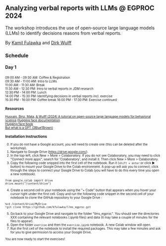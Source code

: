 ## Analyzing verbal reports with LLMs @ EGPROC 2024

The workshop introduces the use of open-source large language models (LLMs) to identify decisions reasons from verbal reports. 

By [Kamil Fulawka](https://www.mpib-berlin.mpg.de/person/114650/2549) and [Dirk Wulff](https://www.mpib-berlin.mpg.de/person/93374/2549)

### Schedule

#### Day 1
<font style="font-size:10">09:00 AM - 09:30 AM: Coffee & Registration<br>
09:30 AM - 11:00 AM: Intro to LLMs<br>
11:00 AM - 11:30 AM: Break<br>
11:30 AM - 12:30 PM: Intro to verbal reports in JDM research<br>
12:30 PM - 14:00 PM: Lunch<br>
14:00 PM - 15:30 PM: Identifying decisions in verbal reports incl. exercise<br>
15:30 PM - 16:00 PM: Coffee break<be>
16:00 PM - 17:30 PM: Exercise continued<br>


### Resources
<a href="https://osf.io/preprints/psyarxiv/f7stn">Hussain, Binz, Mata, & Wulff (2024) A tutorial on open-source large language models for behavioral science</a>
[Hugging face documentation](https://huggingface.co/docs)<br>
[Hugging face book](https://transformersbook.com/)<br>
[But what is a GPT (3Blue1Brown)](https://www.youtube.com/watch?v=wjZofJX0v4M&list=PLZHQObOWTQDNU6R1_67000Dx_ZCJB-3pi&index=5)<br>

### Installation Instructions
0. If you do not have a Google account, you will need to create one (this can be deleted after the workshop).
1. Navigate to Google Drive (https://drive.google.com/).
2. In the top-left, click New > More > Colaboratory. If you do not see Colaboratory, you may need to click "Connect more apps", 
search for 'Colaboratory', and install it. Then click New > More > Colaboratory.
3. Copy the following code snipped into the first cell of the notebook. Run it (```shift + enter``` or click &#9658; button) to mount your Google Drive to the Colab environment.
A pop-up will ask you to connect; click through the steps to connect your Google Drive to Colab (you will have to do this
every time you open a new notebook).
```
from google.colab import drive
drive.mount("/content/drive")
```
4. Create a second cell in your notebook using the "+ Code" button that appears when you hover your cursor right under the first cell. Copy and run the following code snippet in the second cell of your notebook to clone the GitHub repository to your Google Drive :
```
%cd /content/drive/MyDrive
!git clone https://github.com/kfulawka/llms_egproc.git
```
5. Go back to your Google Drive and navigate to the folder "llms_egproc". You should see the directories XXX containing the relevant notebooks (.ipynb files) and data (it may take  a couple of minutes for the files to appear).
6. Open the folder `exercise` and then the `exercise.ipynb` notebook. A new Colab window will open.
7. Run the first cell of the notebook to install the required packages. This may take a few minutes and ask for you to give permission to access your Google Drive. 

You are now ready to start the exercises!
